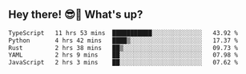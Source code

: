 ## Hey there! 😎👋 What's up?

<!--START_SECTION:waka-->

```txt
TypeScript   11 hrs 53 mins  ███████████░░░░░░░░░░░░░░   43.92 %
Python       4 hrs 42 mins   ████▒░░░░░░░░░░░░░░░░░░░░   17.37 %
Rust         2 hrs 38 mins   ██▒░░░░░░░░░░░░░░░░░░░░░░   09.73 %
YAML         2 hrs 9 mins    ██░░░░░░░░░░░░░░░░░░░░░░░   07.98 %
JavaScript   2 hrs 3 mins    ██░░░░░░░░░░░░░░░░░░░░░░░   07.62 %
```

<!--END_SECTION:waka-->
